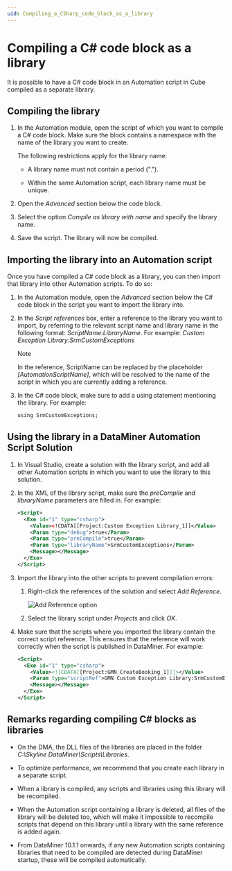 ```yaml
---
uid: Compiling_a_CSharp_code_block_as_a_library
---
```


# Compiling a C# code block as a library

It is possible to have a C# code block in an Automation script in Cube compiled as a separate library.

## Compiling the library

1. In the Automation module, open the script of which you want to compile a C# code block. Make sure the block contains a namespace with the name of the library you want to create.

   The following restrictions apply for the library name:

   - A library name must not contain a period (".").

   - Within the same Automation script, each library name must be unique.

1. Open the *Advanced* section below the code block.

1. Select the option *Compile as library with name* and specify the library name.

1. Save the script. The library will now be compiled.

## Importing the library into an Automation script

Once you have compiled a C# code block as a library, you can then import that library into other Automation scripts. To do so:

1. In the Automation module, open the *Advanced* section below the C# code block in the script you want to import the library into.

1. In the *Script references* box, enter a reference to the library you want to import, by referring to the relevant script name and library name in the following format: *ScriptName:LibraryName*. For example: *Custom Exception Library:SrmCustomExceptions*

   > [!NOTE]
   > In the reference, ScriptName can be replaced by the placeholder *\[AutomationScriptName\]*, which will be resolved to the name of the script in which you are currently adding a reference.

1. In the C# code block, make sure to add a using statement mentioning the library. For example:

   ```txt
   using SrmCustomExceptions;
   ```

## Using the library in a DataMiner Automation Script Solution

1. In Visual Studio, create a solution with the library script, and add all other Automation scripts in which you want to use the library to this solution.

1. In the XML of the library script, make sure the *preCompile* and *libraryName* parameters are filled in. For example:

   ```xml
   <Script>
     <Exe id="1" type="csharp">
       <Value><!CDATA[[Project:Custom Exception Library_1]]</Value>
       <Param type="debug">true</Param>
       <Param type="preCompile">true</Param>
       <Param type="libraryName">SrmCustomExceptions</Param>
       <Message></Message>
     </Exe>
   </Script>
   ```

1. Import the library into the other scripts to prevent compilation errors:

   1. Right-click the references of the solution and select *Add Reference*.

      ![Add Reference option](~/user-guide/images/AutomationAddReference.png)

   1. Select the library script under *Projects* and click *OK*.

1. Make sure that the scripts where you imported the library contain the correct script reference. This ensures that the reference will work correctly when the script is published in DataMiner. For example:

   ```xml
   <Script>
     <Exe id="1" type="csharp">
       <Value><![CDATA[[Project:GMN_CreateBooking_1]]]></Value>
       <Param type="scriptRef">GMN Custom Exception Library:SrmCustomExceptions</Param>
       <Message></Message>
     </Exe>
   </Script>
   ```

## Remarks regarding compiling C# blocks as libraries

- On the DMA, the DLL files of the libraries are placed in the folder *C:\\Skyline DataMiner\\Scripts\\Libraries*.

- To optimize performance, we recommend that you create each library in a separate script.

- When a library is compiled, any scripts and libraries using this library will be recompiled.

- When the Automation script containing a library is deleted, all files of the library will be deleted too, which will make it impossible to recompile scripts that depend on this library until a library with the same reference is added again.

- From DataMiner 10.1.1 onwards, if any new Automation scripts containing libraries that need to be compiled are detected during DataMiner startup, these will be compiled automatically.
